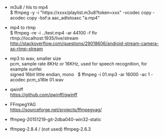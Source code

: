 * m3u8 / hls to mp4  
$ ffmpeg -y -i "https://xxxx/playlist.m3u8?token=xxx"  -vcodec copy -acodec copy -bsf:a aac_adtstoasc "a.mp4"  

* mp4 to rtmp   
$ ffmpeg -re -i ../test.mp4 -ar 44100 -f flv rtmp://localhost:1935/live/stream  
http://stackoverflow.com/questions/29018606/android-stream-camera-as-rtmp-stream  

* mp3 to wav, smaller size  
pcm, sample rate 8KHz or 16KHz, 
used for speech recognition, for example xunfei   
signed 16bit little endian, mono   
$ ffmpeg -i 01.mp3 -ar 16000 -ac 1 -acodec pcm_s16le 01.wav 

* qwinff  
https://github.com/qwinff/qwinff  

* FFmpegYAG  
https://sourceforge.net/projects/ffmpegyag/  

* ffmpeg-20151219-git-2dba040-win32-static  

* ffmpeg-2.8.4 / (not used) ffmpeg-2.6.3  
